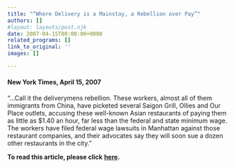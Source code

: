 ```yaml
---
title: "“Where Delivery is a Mainstay, a Rebellion over Pay”"
authors: []
#layout: layouts/post.njk
date: 2007-04-15T00:00:00+0000
related_programs: []
link_to_original: ''
images: []

---
```

#### New York Times, April 15, 2007

“…Call it the deliverymens rebellion. These workers, almost all of them immigrants from China, have picketed several Saigon Grill, Ollies and Our Place outlets, accusing these well-known Asian restaurants of paying them as little as $1.40 an hour, far less than the federal and state minimum wage. The workers have filed federal wage lawsuits in Manhattan against those restaurant companies, and their advocates say they will soon sue a dozen other restaurants in the city.”

**To read this article, please click** [**here**](https://www.nytimes.com/2007/04/15/nyregion/15delivery.html?pagewanted=2)**.**